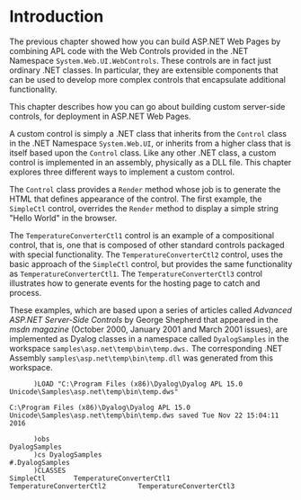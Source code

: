 <h1 class="heading"><span class="name">Introduction</span></h1>

The previous chapter showed how you can build ASP.NET Web Pages by combining APL code with the Web Controls provided in the .NET Namespace `System.Web.UI.WebControls`. These controls are in fact just ordinary .NET classes. In particular, they are extensible components that can be used to develop more complex controls that encapsulate additional functionality.

This chapter describes how you can go about building custom server-side controls, for deployment in ASP.NET Web Pages.

A custom control is simply a .NET class that inherits from the `Control` class in the .NET Namespace `System.Web.UI`, or inherits from a higher class that is itself based upon the `Control` class. Like any other .NET class, a custom control is implemented in an assembly, physically as a DLL file. This chapter explores three different ways to implement a custom control.

The `Control` class provides a `Render` method whose job is to generate the HTML that defines appearance of the control. The first example, the `SimpleCtl` control, overrides the `Render` method to display a simple string "Hello World" in the browser.

The `TemperatureConverterCtl1` control is an example of a compositional control, that is, one that is composed of other standard controls packaged with special functionality. The `TemperatureConverterCtl2` control, uses the basic approach of the `SimpleCtl` control, but provides the same functionality as `TemperatureConverterCtl1`. The `TemperatureConverterCtl3` control illustrates how to generate events for the hosting page to catch and process.

These examples, which are based upon a series of articles called *Advanced ASP.NET Server-Side Controls* by George Shepherd that appeared in the *msdn magazine* (October 2000, January 2001 and March 2001 issues), are implemented as Dyalog classes in a namespace called `DyalogSamples` in the workspace `samples\asp.net\temp\bin\temp.dws.` The corresponding .NET Assembly `samples\asp.net\temp\bin\temp.dll` was generated from this workspace.
```
      )LOAD "C:\Program Files (x86)\Dyalog\Dyalog APL 15.0 Unicode\Samples\asp.net\temp\bin\temp.dws"
```
```apl
C:\Program Files (x86)\Dyalog\Dyalog APL 15.0 Unicode\Samples\asp.net\temp\bin\temp.dws saved Tue Nov 22 15:04:11 2016
```
```
      )obs
DyalogSamples
      )cs DyalogSamples
#.DyalogSamples
      )CLASSES
SimpleCtl       TemperatureConverterCtl1        TemperatureConverterCtl2        TemperatureConverterCtl3
```
